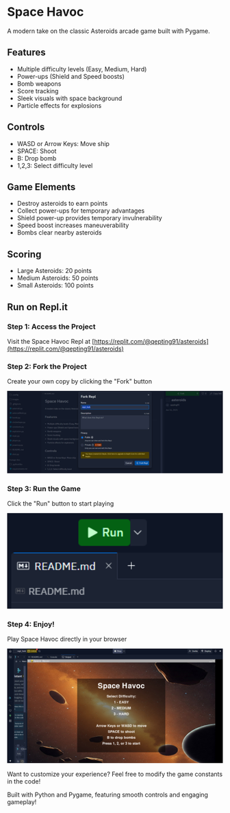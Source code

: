 # Space Havoc

A modern take on the classic Asteroids arcade game built with Pygame.

## Features
- Multiple difficulty levels (Easy, Medium, Hard)
- Power-ups (Shield and Speed boosts)
- Bomb weapons
- Score tracking
- Sleek visuals with space background
- Particle effects for explosions

## Controls
- WASD or Arrow Keys: Move ship
- SPACE: Shoot
- B: Drop bomb
- 1,2,3: Select difficulty level

## Game Elements
- Destroy asteroids to earn points
- Collect power-ups for temporary advantages
- Shield power-up provides temporary invulnerability
- Speed boost increases maneuverability
- Bombs clear nearby asteroids

## Scoring
- Large Asteroids: 20 points
- Medium Asteroids: 50 points  
- Small Asteroids: 100 points

## Run on Repl.it

### Step 1: Access the Project
Visit the Space Havoc Repl at [https://replit.com/@qepting91/asteroids](https://replit.com/@qepting91/asteroids)

### Step 2: Fork the Project
Create your own copy by clicking the "Fork" button
<div align="center">
    <img src="images/repl_fork.png" alt="Fork the Repl" width="600"/>
</div>

### Step 3: Run the Game
Click the "Run" button to start playing
<div align="center">
    <img src="images/repl_run.png" alt="Run the Game" width="600"/>
</div>

### Step 4: Enjoy!
Play Space Havoc directly in your browser
<div align="center">
    <img src="images/repl_output.png" alt="Game Output" width="600"/>
</div>

Want to customize your experience? Feel free to modify the game constants in the code!

Built with Python and Pygame, featuring smooth controls and engaging gameplay!